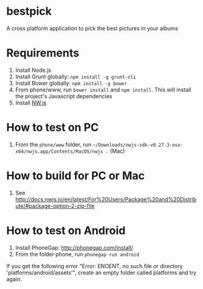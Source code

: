bestpick
========

A cross platform application to pick the best pictures in your albums

Requirements
============
1.  Install Node.js
2.  Install Grunt globally: `npm install -g grunt-cli`
3.  Install Bower globally: `npm install -g bower`
4.  From phone/www, run `bower install` and `npm install`. This will install the project's Javascript dependencies
5.  Install [NW.js](https://nwjs.io/)

How to test on PC
=================
1.  From the `phone/www` folder, run `~/Downloads/nwjs-sdk-v0.27.3-osx-x64/nwjs.app/Contents/MacOS/nwjs .` (Mac)

How to build for PC or Mac
==========================
1.  See http://docs.nwjs.io/en/latest/For%20Users/Package%20and%20Distribute/#package-option-2-zip-file

How to test on Android
======================
1.  Install PhoneGap: http://phonegap.com/install/
2.  From the folder phone, run `phonegap run android`

If you get the following error "Error: ENOENT, no such file or directory 'platforms/android/assets'", create an empty folder called platforms and try again.
